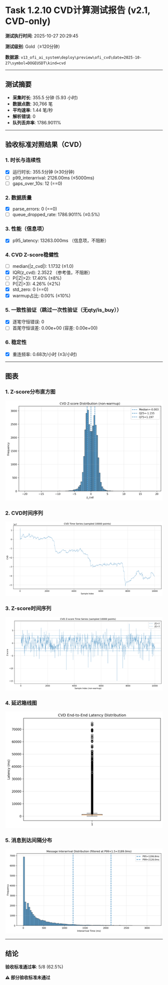 # Task 1.2.10 CVD计算测试报告 (v2.1, CVD-only)

**测试执行时间**: 2025-10-27 20:29:45

**测试级别**: Gold（≥120分钟）

**数据源**: `v13_ofi_ai_system\deploy\preview\ofi_cvd\date=2025-10-27\symbol=DOGEUSDT\kind=cvd`

---

## 测试摘要

- **采集时长**: 355.5 分钟 (5.93 小时)
- **数据点数**: 30,766 笔
- **平均速率**: 1.44 笔/秒
- **解析错误**: 0
- **队列丢弃率**: 1786.9011%

---

## 验收标准对照结果（CVD）

### 1. 时长与连续性
- [x] 运行时长: 355.5分钟 (≥30分钟)
- [ ] p99_interarrival: 2126.00ms (≤5000ms)
- [ ] gaps_over_10s: 12 (==0)

### 2. 数据质量
- [x] parse_errors: 0 (==0)
- [ ] queue_dropped_rate: 1786.9011% (≤0.5%)

### 3. 性能（信息项）
- [x] p95_latency: 13263.000ms （信息项，不阻断）

### 4. CVD Z-score稳健性
- [ ] median(|z_cvd|): 1.1732 (≤1.0)
- [x] IQR(z_cvd): 2.3522 （参考值，不阻断）
- [ ] P(|Z|>2): 17.40% (≤8%)
- [ ] P(|Z|>3): 4.26% (≤2%)
- [x] std_zero: 0 (==0)
- [x] warmup占比: 0.00% (≤10%)

### 5. 一致性验证（跳过一次性验证（无qty/is_buy））
- [x] 逐笔守恒错误: 0
- [ ] 首尾守恒误差: 0.00e+00 (容差: 0.00e+00)

### 6. 稳定性
- [x] 重连频率: 0.68次/小时 (≤3/小时)

---

## 图表

### 1. Z-score分布直方图
![Z-score直方图](../../../figs_v2_test/DOGEUSDT/cvd_hist_z.png)

### 2. CVD时间序列
![CVD时间序列](../../../figs_v2_test/DOGEUSDT/cvd_timeseries.png)

### 3. Z-score时间序列
![Z-score时间序列](../../../figs_v2_test/DOGEUSDT/cvd_z_timeseries.png)

### 4. 延迟箱线图
![延迟箱线图](../../../figs_v2_test/DOGEUSDT/cvd_latency_box.png)

### 5. 消息到达间隔分布
![Interarrival分布](../../../figs_v2_test/DOGEUSDT/cvd_interarrival_hist.png)

---

## 结论

**验收标准通过率**: 5/8 (62.5%)

**⚠️ 部分验收标准未通过**
